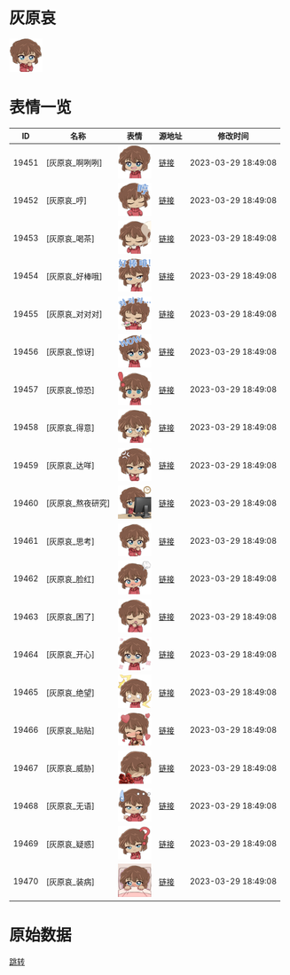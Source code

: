 # 灰原哀

<img src="./cover.png" height="60" alt="cover" />

# 表情一览

|ID|名称|表情|源地址|修改时间|
|----|----|----|----|----|
|19451|[灰原哀_啊咧咧]|<img src="./pic/019451_%5B灰原哀_啊咧咧%5D.png" height="60" alt="啊咧咧"/>|[链接](https://i0.hdslb.com/bfs/emote/cd5f03418844aec552d33b1ccdf7e822a35e1623.png)|2023-03-29 18:49:08|
|19452|[灰原哀_哼]|<img src="./pic/019452_%5B灰原哀_哼%5D.png" height="60" alt="哼"/>|[链接](https://i0.hdslb.com/bfs/emote/9df0840fb7033a4c32e12c226de9717dc2922b0a.png)|2023-03-29 18:49:08|
|19453|[灰原哀_喝茶]|<img src="./pic/019453_%5B灰原哀_喝茶%5D.png" height="60" alt="喝茶"/>|[链接](https://i0.hdslb.com/bfs/emote/eedbc5042f7e3d1b6c146a3972de24116f8b8e07.png)|2023-03-29 18:49:08|
|19454|[灰原哀_好棒哦]|<img src="./pic/019454_%5B灰原哀_好棒哦%5D.png" height="60" alt="好棒哦"/>|[链接](https://i0.hdslb.com/bfs/emote/212713ede921af2babc33b6cb5af1424b4bb6ae6.png)|2023-03-29 18:49:08|
|19455|[灰原哀_对对对]|<img src="./pic/019455_%5B灰原哀_对对对%5D.png" height="60" alt="对对对"/>|[链接](https://i0.hdslb.com/bfs/emote/a9b93af5e6825a40d9ec6c4c51b7e60b10a7d977.png)|2023-03-29 18:49:08|
|19456|[灰原哀_惊讶]|<img src="./pic/019456_%5B灰原哀_惊讶%5D.png" height="60" alt="惊讶"/>|[链接](https://i0.hdslb.com/bfs/emote/c437fd53b618c2404f730f369446ce7bd52b8269.png)|2023-03-29 18:49:08|
|19457|[灰原哀_惊恐]|<img src="./pic/019457_%5B灰原哀_惊恐%5D.png" height="60" alt="惊恐"/>|[链接](https://i0.hdslb.com/bfs/emote/22a1a768a9be062572f63dff90e7dd8f376ec59f.png)|2023-03-29 18:49:08|
|19458|[灰原哀_得意]|<img src="./pic/019458_%5B灰原哀_得意%5D.png" height="60" alt="得意"/>|[链接](https://i0.hdslb.com/bfs/emote/cbe961ccac78584d262c1de016eeca6b3748f86e.png)|2023-03-29 18:49:08|
|19459|[灰原哀_达咩]|<img src="./pic/019459_%5B灰原哀_达咩%5D.png" height="60" alt="达咩"/>|[链接](https://i0.hdslb.com/bfs/emote/29bccf63c37320e812ce8ae6d2503c9fee9e270c.png)|2023-03-29 18:49:08|
|19460|[灰原哀_熬夜研究]|<img src="./pic/019460_%5B灰原哀_熬夜研究%5D.png" height="60" alt="熬夜研究"/>|[链接](https://i0.hdslb.com/bfs/emote/c1a88971f165c1dc300202d0593fa9637ff28b66.png)|2023-03-29 18:49:08|
|19461|[灰原哀_思考]|<img src="./pic/019461_%5B灰原哀_思考%5D.png" height="60" alt="思考"/>|[链接](https://i0.hdslb.com/bfs/emote/5d1ae248164f51f318e6471bfecfe9980ff8ea83.png)|2023-03-29 18:49:08|
|19462|[灰原哀_脸红]|<img src="./pic/019462_%5B灰原哀_脸红%5D.png" height="60" alt="脸红"/>|[链接](https://i0.hdslb.com/bfs/emote/88235967759aa097d8e2a52420e3c18ce3f9ab28.png)|2023-03-29 18:49:08|
|19463|[灰原哀_困了]|<img src="./pic/019463_%5B灰原哀_困了%5D.png" height="60" alt="困了"/>|[链接](https://i0.hdslb.com/bfs/emote/5f9627beebd196ac0f206cf6fb550bee2f6584f1.png)|2023-03-29 18:49:08|
|19464|[灰原哀_开心]|<img src="./pic/019464_%5B灰原哀_开心%5D.png" height="60" alt="开心"/>|[链接](https://i0.hdslb.com/bfs/emote/7e64b04b1aa98aea5e5c046e472dcb23a5a30969.png)|2023-03-29 18:49:08|
|19465|[灰原哀_绝望]|<img src="./pic/019465_%5B灰原哀_绝望%5D.png" height="60" alt="绝望"/>|[链接](https://i0.hdslb.com/bfs/emote/fda075190cb9e88325073b023552422d20d93352.png)|2023-03-29 18:49:08|
|19466|[灰原哀_贴贴]|<img src="./pic/019466_%5B灰原哀_贴贴%5D.png" height="60" alt="贴贴"/>|[链接](https://i0.hdslb.com/bfs/emote/863b5995136c021913571e1e94653538f63d9c7e.png)|2023-03-29 18:49:08|
|19467|[灰原哀_威胁]|<img src="./pic/019467_%5B灰原哀_威胁%5D.png" height="60" alt="威胁"/>|[链接](https://i0.hdslb.com/bfs/emote/22c327b1b1f279921035a8f0d8c5bdb25d60a709.png)|2023-03-29 18:49:08|
|19468|[灰原哀_无语]|<img src="./pic/019468_%5B灰原哀_无语%5D.png" height="60" alt="无语"/>|[链接](https://i0.hdslb.com/bfs/emote/cb14ab5812fc81bc3237d67c8695f40c97f37413.png)|2023-03-29 18:49:08|
|19469|[灰原哀_疑惑]|<img src="./pic/019469_%5B灰原哀_疑惑%5D.png" height="60" alt="疑惑"/>|[链接](https://i0.hdslb.com/bfs/emote/ca14364dffd82e8f2805b3881114600ed7d41a9d.png)|2023-03-29 18:49:08|
|19470|[灰原哀_装病]|<img src="./pic/019470_%5B灰原哀_装病%5D.png" height="60" alt="装病"/>|[链接](https://i0.hdslb.com/bfs/emote/7679643a356160f70ddef3241a4d143713fb3c9a.png)|2023-03-29 18:49:08|

# 原始数据

[跳转](./raw.json)

